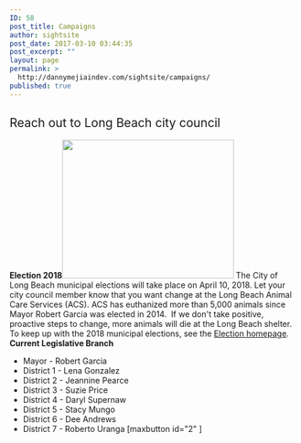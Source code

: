 ```yaml
---
ID: 58
post_title: Campaigns
author: sightsite
post_date: 2017-03-10 03:44:35
post_excerpt: ""
layout: page
permalink: >
  http://dannymejiaindev.com/sightsite/campaigns/
published: true
---
```

## <span style="font-weight: 400;">Reach out to Long Beach city council</span>

**Election 2018<img class="alignright wp-image-551 size-medium" src="http://dannymejiaindev.com/sightsite/wp-content/uploads/2017/04/dog_speakerphone-e1492198266238-300x243.png" alt="" width="300" height="243" />** <span style="font-weight: 400;">The City of Long Beach municipal elections will take place on April 10, 2018.</span> Let your city council member know that you want change at the Long Beach Animal Care Services (ACS). ACS has euthanized more than 5,000 animals since Mayor Robert Garcia was elected in 2014.  If we don't take positive, proactive steps to change, more animals will die at the Long Beach shelter. To keep up with the 2018 municipal elections, see the [Election homepage][1]. **Current Legislative Branch** 
*   Mayor - Robert Garcia
*   District 1 - Lena Gonzalez
*   District 2 - Jeannine Pearce
*   District 3 - Suzie Price
*   District 4 - Daryl Supernaw
*   District 5 - Stacy Mungo
*   District 6 - Dee Andrews
*   District 7 - Roberto Uranga [maxbutton id="2" ]

 [1]: http://www.longbeach.gov/cityclerk/elections/election-home-page/